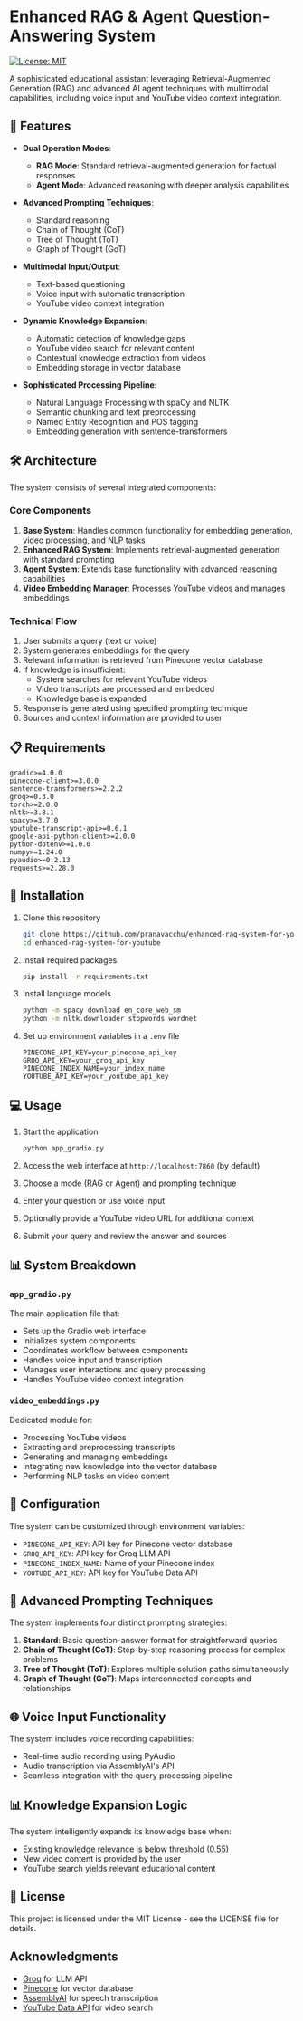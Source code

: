 # Enhanced RAG & Agent Question-Answering System

[![License: MIT](https://img.shields.io/badge/License-MIT-blue.svg)](https://opensource.org/licenses/MIT)

A sophisticated educational assistant leveraging Retrieval-Augmented Generation (RAG) and advanced AI agent techniques with multimodal capabilities, including voice input and YouTube video context integration.

## 🌟 Features

- **Dual Operation Modes**:
  - **RAG Mode**: Standard retrieval-augmented generation for factual responses
  - **Agent Mode**: Advanced reasoning with deeper analysis capabilities

- **Advanced Prompting Techniques**:
  - Standard reasoning
  - Chain of Thought (CoT)
  - Tree of Thought (ToT) 
  - Graph of Thought (GoT)

- **Multimodal Input/Output**:
  - Text-based questioning
  - Voice input with automatic transcription
  - YouTube video context integration

- **Dynamic Knowledge Expansion**:
  - Automatic detection of knowledge gaps
  - YouTube video search for relevant content
  - Contextual knowledge extraction from videos
  - Embedding storage in vector database

- **Sophisticated Processing Pipeline**:
  - Natural Language Processing with spaCy and NLTK
  - Semantic chunking and text preprocessing
  - Named Entity Recognition and POS tagging
  - Embedding generation with sentence-transformers

## 🛠️ Architecture

The system consists of several integrated components:

### Core Components

1. **Base System**: Handles common functionality for embedding generation, video processing, and NLP tasks
2. **Enhanced RAG System**: Implements retrieval-augmented generation with standard prompting
3. **Agent System**: Extends base functionality with advanced reasoning capabilities
4. **Video Embedding Manager**: Processes YouTube videos and manages embeddings

### Technical Flow

1. User submits a query (text or voice)
2. System generates embeddings for the query
3. Relevant information is retrieved from Pinecone vector database
4. If knowledge is insufficient:
   - System searches for relevant YouTube videos
   - Video transcripts are processed and embedded
   - Knowledge base is expanded
5. Response is generated using specified prompting technique
6. Sources and context information are provided to user

## 📋 Requirements

```
gradio>=4.0.0
pinecone-client>=3.0.0
sentence-transformers>=2.2.2
groq>=0.3.0
torch>=2.0.0
nltk>=3.8.1
spacy>=3.7.0
youtube-transcript-api>=0.6.1
google-api-python-client>=2.0.0
python-dotenv>=1.0.0
numpy>=1.24.0
pyaudio>=0.2.13
requests>=2.28.0
```

## 🚀 Installation

1. Clone this repository
   ```bash
   git clone https://github.com/pranavacchu/enhanced-rag-system-for-youtube.git
   cd enhanced-rag-system-for-youtube
   ```

2. Install required packages
   ```bash
   pip install -r requirements.txt
   ```

3. Install language models
   ```bash
   python -m spacy download en_core_web_sm
   python -m nltk.downloader stopwords wordnet
   ```

4. Set up environment variables in a `.env` file
   ```
   PINECONE_API_KEY=your_pinecone_api_key
   GROQ_API_KEY=your_groq_api_key
   PINECONE_INDEX_NAME=your_index_name
   YOUTUBE_API_KEY=your_youtube_api_key
   ```

## 💻 Usage

1. Start the application
   ```bash
   python app_gradio.py
   ```

2. Access the web interface at `http://localhost:7860` (by default)

3. Choose a mode (RAG or Agent) and prompting technique

4. Enter your question or use voice input

5. Optionally provide a YouTube video URL for additional context

6. Submit your query and review the answer and sources

## 📊 System Breakdown

### `app_gradio.py`

The main application file that:
- Sets up the Gradio web interface
- Initializes system components
- Coordinates workflow between components
- Handles voice input and transcription
- Manages user interactions and query processing
- Handles YouTube video context integration

### `video_embeddings.py` 

Dedicated module for:
- Processing YouTube videos
- Extracting and preprocessing transcripts
- Generating and managing embeddings
- Integrating new knowledge into the vector database
- Performing NLP tasks on video content

## 🔧 Configuration

The system can be customized through environment variables:

- `PINECONE_API_KEY`: API key for Pinecone vector database
- `GROQ_API_KEY`: API key for Groq LLM API
- `PINECONE_INDEX_NAME`: Name of your Pinecone index
- `YOUTUBE_API_KEY`: API key for YouTube Data API

## 🧠 Advanced Prompting Techniques

The system implements four distinct prompting strategies:

1. **Standard**: Basic question-answer format for straightforward queries
2. **Chain of Thought (CoT)**: Step-by-step reasoning process for complex problems
3. **Tree of Thought (ToT)**: Explores multiple solution paths simultaneously
4. **Graph of Thought (GoT)**: Maps interconnected concepts and relationships

## 🌐 Voice Input Functionality

The system includes voice recording capabilities:
- Real-time audio recording using PyAudio
- Audio transcription via AssemblyAI's API
- Seamless integration with the query processing pipeline

## 📊 Knowledge Expansion Logic

The system intelligently expands its knowledge base when:
- Existing knowledge relevance is below threshold (0.55)
- New video content is provided by the user
- YouTube search yields relevant educational content

## 📝 License

This project is licensed under the MIT License - see the LICENSE file for details.


##  Acknowledgments

- [Groq](https://groq.com/) for LLM API
- [Pinecone](https://www.pinecone.io/) for vector database
- [AssemblyAI](https://www.assemblyai.com/) for speech transcription
- [YouTube Data API](https://developers.google.com/youtube/v3) for video search
